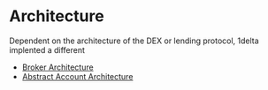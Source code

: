 # Architecture

Dependent on the architecture of the DEX or lending protocol, 1delta implented a different

* [Broker Architecture](broker.md)
* [Abstract Account Architecture](abstract-accounts.md)



